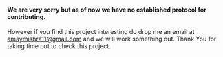<h4>We are very sorry but as of now we have no established protocol for contributing.</h4>
However if you find this project interesting
do drop me an email at <a href="amaymishra11@gmail.com">amaymishra11@gmail.com</a> and we will work something out.
Thank You for taking time out to check this project.
